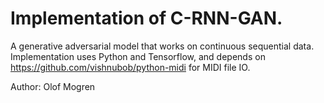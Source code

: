# Implementation of C-RNN-GAN.

A generative adversarial model that works on continuous sequential data.
Implementation uses Python and Tensorflow, and depends on
https://github.com/vishnubob/python-midi for MIDI file IO.

Author: Olof Mogren

